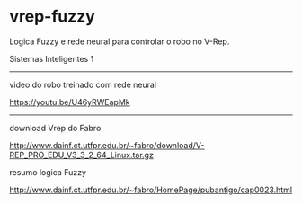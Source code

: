 # vrep-fuzzy
Logica Fuzzy e rede neural para controlar o robo no V-Rep.

Sistemas Inteligentes 1

----------

video do robo treinado com rede neural

<https://youtu.be/U46yRWEapMk>

----------

download Vrep do Fabro

<http://www.dainf.ct.utfpr.edu.br/~fabro/download/V-REP_PRO_EDU_V3_3_2_64_Linux.tar.gz>

resumo logica Fuzzy

<http://www.dainf.ct.utfpr.edu.br/~fabro/HomePage/pubantigo/cap0023.html>

